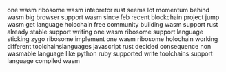 one wasm ribosome wasm intepretor rust seems lot momentum behind wasm big browser support wasm since feb recent blockchain project jump wasm get language holochain free community building wasm support rust already stable support writing one wasm ribosome support language sticking zygo ribosome implement one wasm ribosome holochain working different toolchainslanguages javascript rust decided consequence non wasmable language like python ruby supported write toolchains support language compiled wasm